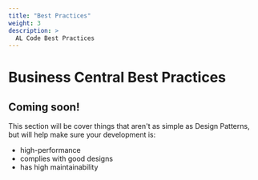 ```yaml
---
title: "Best Practices"
weight: 3
description: >
  AL Code Best Practices
---
```


# Business Central Best Practices

## Coming soon!

This section will be cover things that aren't as simple as Design Patterns, but will help make sure your development is:
- high-performance
- complies with good designs
- has high maintainability